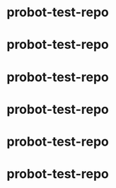 # probot-test-repo
# probot-test-repo
# probot-test-repo
# probot-test-repo
# probot-test-repo
# probot-test-repo
